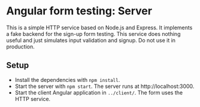 # Angular form testing: Server

This is a simple HTTP service based on Node.js and Express. It implements a fake backend for the sign-up form testing. This service does nothing useful and just simulates input validation and signup. Do not use it in production.

## Setup

- Install the dependencies with `npm install`.
- Start the server with `npm start`. The server runs at http://localhost:3000.
- Start the client Angular application in `../client/`. The form uses the HTTP service.
